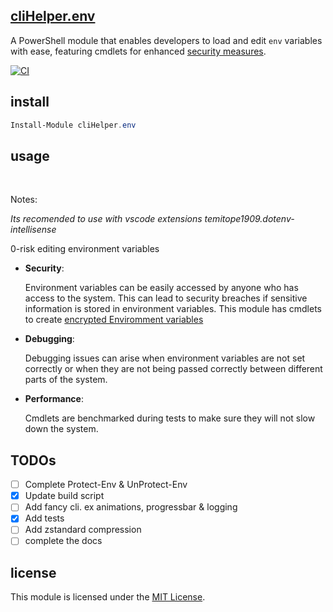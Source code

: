 ## [cliHelper.env](dotEnv)

A PowerShell module that enables developers to load and edit `env` variables with ease, featuring cmdlets for enhanced [security measures](/docs/Readme.md#security-best-practices).

[![CI](https://github.com/chadnpc/cliHelper.env/actions/workflows/CI.yaml/badge.svg)](https://github.com/chadnpc/cliHelper.env/actions/workflows/CI.yaml)

## install

```PowerShell
Install-Module cliHelper.env
```

## usage

<!-- [demo] thumbnail : http://i.ytimg.com/vi/$Id/hqdefault.jpg -->
<!-- ex: id is YuCyE8HiLTY in https://www.youtube.com/watch?v=YuCyE8HiLTY -->

</br>

Notes:

_Its recomended to use with vscode extensions temitope1909.dotenv-intellisense_

0-risk editing environment variables

- **Security**:

  Environment variables can be easily accessed by anyone who has access to the
  system. This can lead to security breaches if sensitive information is stored
  in environment variables. This module has cmdlets to create
  [encrypted Enviromment variables](https://github.com/chadnpc/cliHelper.env/wiki#enc)

- **Debugging**:

  Debugging issues can arise when environment variables are not set correctly or
  when they are not being passed correctly between different parts of the
  system.

- **Performance**:

  Cmdlets are benchmarked during tests to make sure they will not slow down the
  system.

## TODOs

- [ ] Complete Protect-Env & UnProtect-Env
- [x] Update build script
- [ ] Add fancy cli. ex animations, progressbar & logging
- [x] Add tests
- [ ] Add zstandard compression
- [ ] complete the docs

## license

This module is licensed under the
[MIT License](https://chadnpc.MIT-license.org).
